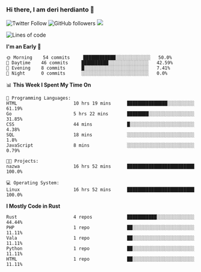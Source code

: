 ### Hi there, I am deri herdianto 👋
![Twitter Follow](https://img.shields.io/twitter/follow/deikatsuo?label=Follow)
![GitHub followers](https://img.shields.io/github/followers/deikatsuo?label=Follow&style=social)
![](https://visitor-badge.glitch.me/badge?page_id=deikatsuo.deikatsuo)

<!--
**deikatsuo/deikatsuo** is a ✨ _special_ ✨ repository because its `README.md` (this file) appears on your GitHub profile.

Here are some ideas to get you started:

- 🔭 I’m currently working on ...
- 🌱 I’m currently learning ...
- 👯 I’m looking to collaborate on ...
- 🤔 I’m looking for help with ...
- 💬 Ask me about ...
- 📫 How to reach me: ...
- 😄 Pronouns: ...
- ⚡ Fun fact: ...
-->

<!--START_SECTION:waka-->
![Lines of code](https://img.shields.io/badge/From%20Hello%20World%20I%27ve%20Written-190377%20lines%20of%20code-blue)

**I'm an Early 🐤** 

```text
🌞 Morning    54 commits     ████████████░░░░░░░░░░░░░   50.0% 
🌆 Daytime    46 commits     ██████████░░░░░░░░░░░░░░░   42.59% 
🌃 Evening    8 commits      █░░░░░░░░░░░░░░░░░░░░░░░░   7.41% 
🌙 Night      0 commits      ░░░░░░░░░░░░░░░░░░░░░░░░░   0.0%

```


📊 **This Week I Spent My Time On** 

```text
💬 Programming Languages: 
HTML                     10 hrs 19 mins      ███████████████░░░░░░░░░░   61.19% 
Go                       5 hrs 22 mins       ████████░░░░░░░░░░░░░░░░░   31.85% 
CSS                      44 mins             █░░░░░░░░░░░░░░░░░░░░░░░░   4.38% 
SQL                      18 mins             ░░░░░░░░░░░░░░░░░░░░░░░░░   1.8% 
JavaScript               8 mins              ░░░░░░░░░░░░░░░░░░░░░░░░░   0.79%

🐱‍💻 Projects: 
nazwa                    16 hrs 52 mins      █████████████████████████   100.0%

💻 Operating System: 
Linux                    16 hrs 52 mins      █████████████████████████   100.0%

```

**I Mostly Code in Rust** 

```text
Rust                     4 repos             ███████████░░░░░░░░░░░░░░   44.44% 
PHP                      1 repo              ██░░░░░░░░░░░░░░░░░░░░░░░   11.11% 
Vala                     1 repo              ██░░░░░░░░░░░░░░░░░░░░░░░   11.11% 
Python                   1 repo              ██░░░░░░░░░░░░░░░░░░░░░░░   11.11% 
HTML                     1 repo              ██░░░░░░░░░░░░░░░░░░░░░░░   11.11%

```



<!--END_SECTION:waka-->
